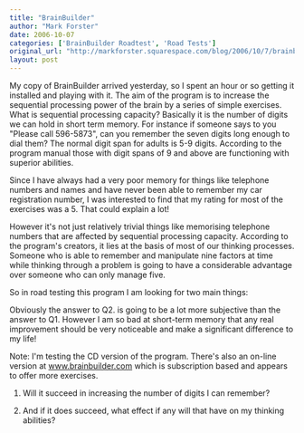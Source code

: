 ```yaml
---
title: "BrainBuilder"
author: "Mark Forster"
date: 2006-10-07
categories: ['BrainBuilder Roadtest', 'Road Tests']
original_url: "http://markforster.squarespace.com/blog/2006/10/7/brainbuilder.html"
layout: post
---
```


My copy of BrainBuilder arrived yesterday, so I spent an hour or so getting it installed and playing with it. The aim of the program is to increase the sequential processing power of the brain by a series of simple exercises. What is sequential processing capacity? Basically it is the number of digits we can hold in short term memory. For instance if someone says to you "Please call 596-5873", can you remember the seven digits long enough to dial them? The normal digit span for adults is 5-9 digits. According to the program manual those with digit spans of 9 and above are functioning with superior abilities.

Since I have always had a very poor memory for things like telephone numbers and names and have never been able to remember my car registration number, I was interested to find that my rating for most of the exercises was a 5. That could explain a lot!

However it's not just relatively trivial things like memorising telephone numbers that are affected by sequential processing capacity. According to the program's creators, it lies at the basis of most of our thinking processes. Someone who is able to remember and manipulate nine factors at time while thinking through a problem is going to have a considerable advantage over someone who can only manage five.

So in road testing this program I am looking for two main things:

Obviously the answer to Q2. is going to be a lot more subjective than the answer to Q1. However I am so bad at short-term memory that any real improvement should be very noticeable and make a significant difference to my life!

Note: I'm testing the CD version of the program. There's also an on-line version at www.brainbuilder.com which is subscription based and appears to offer more exercises.

1. Will it succeed in increasing the number of digits I can remember?

2. And if it does succeed, what effect if any will that have on my thinking abilities?
